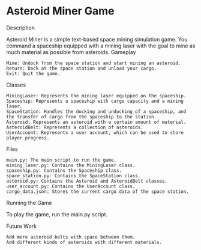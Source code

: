# Asteroid Miner Game
Description

Asteroid Miner is a simple text-based space mining simulation game. You command a spaceship equipped with a mining laser with the goal to mine as much material as possible from asteroids.
Gameplay

    Mine: Undock from the space station and start mining an asteroid.
    Return: Dock at the space station and unload your cargo.
    Exit: Quit the game.

Classes

    MiningLaser: Represents the mining laser equipped on the spaceship.
    Spaceship: Represents a spaceship with cargo capacity and a mining laser.
    SpaceStation: Handles the docking and undocking of a spaceship, and the transfer of cargo from the spaceship to the station.
    Asteroid: Represents an asteroid with a certain amount of material.
    AsteroidBelt: Represents a collection of asteroids.
    UserAccount: Represents a user account, which can be used to store player progress.

Files

    main.py: The main script to run the game.
    mining_laser.py: Contains the MiningLaser class.
    spaceship.py: Contains the Spaceship class.
    space_station.py: Contains the SpaceStation class.
    asteroid.py: Contains the Asteroid and AsteroidBelt classes.
    user_account.py: Contains the UserAccount class.
    cargo_data.json: Stores the current cargo data of the space station.

Running the Game

To play the game, run the main.py script.


Future Work

    Add more asteroid belts with space between them.
    Add different kinds of asteroids with different materials.
